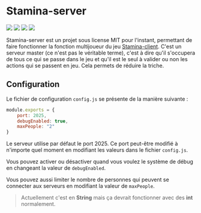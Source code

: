 # Stamina-server

![](https://img.shields.io/badge/Maintained%3F-yes-green.svg?style=for-the-badge)
![](https://img.shields.io/github/license/Stamina-Organization/Stamina-Server?style=for-the-badge)
![](https://img.shields.io/github/issues/Stamina-Organization/Stamina-Server?style=for-the-badge)
![](https://img.shields.io/discord/880133347446247574?label=Discord&style=for-the-badge)

Stamina-server est un projet sous license MIT pour l'instant, permettant de faire fonctionner la fonction multijoueur du jeu [Stamina-client](https://github.com/Stamina-Organization/Stamina-client). C'est un serveur master (ce n'est pas le véritable terme), c'est à dire qu'il s'occupera de tous ce qui se passe dans le jeu et qu'il est le seul à valider ou non les actions qui se passent en jeu. Cela permets de réduire la triche.

## Configuration

Le fichier de configuration `config.js` se présente de la manière suivante :
```js
module.exports = {
    port: 2025,
    debugEnabled: true,
    maxPeople: "2"
}
``` 
Le serveur utilise par défaut le port 2025. Ce port peut-être modifié à n'importe quel moment en modifiant les valeurs dans le fichier `config.js`.

Vous pouvez activer ou désactiver quand vous voulez le système de débug en changeant la valeur de `debugEnabled`.

Vous pouvez aussi limiter le nombre de personnes qui peuvent se connecter aux serveurs en modifiant la valeur de `maxPeople`. 
> Actuellement c'est en **String** mais ça devrait fonctionner avec des **int** normalement.

